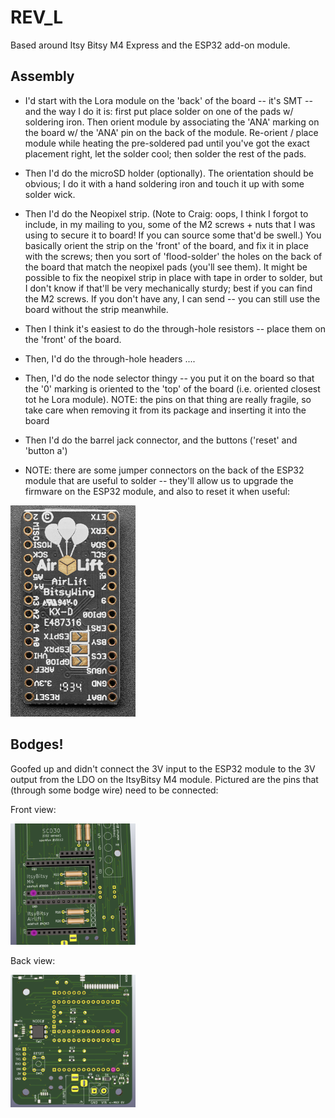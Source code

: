 # REV_L

Based around Itsy Bitsy M4 Express and the ESP32 add-on module.

## Assembly

- I'd start with the Lora module on the 'back' of the board -- it's SMT -- and the way I do it is:  first put place solder on one of the pads w/ soldering iron.  Then orient module by associating the 'ANA' marking on the board w/ the 'ANA' pin on the back of the module.  Re-orient / place module while heating the pre-soldered pad until you've got the exact placement right, let the solder cool; then solder the rest of the pads. 

- Then I'd do the microSD holder (optionally). The orientation should be obvious; I do it with a hand soldering iron and touch it up with some solder wick. 

- Then I'd do the Neopixel strip.  (Note to Craig:  oops, I think I forgot to include, in my mailing to you, some of the M2 screws + nuts that I was using to secure it to board!  If you can source some that'd be swell.) You basically orient the strip on the 'front' of the board, and fix it in place with the screws; then you sort of 'flood-solder' the holes on the back of the board that match the neopixel pads (you'll see them).  It might be possible to fix the neopixel strip in place with tape in order to solder, but I don't know if that'll be very mechanically sturdy; best if you can find the M2 screws.  If you don't have any, I can send -- you can still use the board without the strip meanwhile.

- Then I think it's easiest to do the through-hole resistors -- place them on the 'front' of the board. 

- Then, I'd do the through-hole headers ....

- Then, I'd do the node selector thingy -- you put it on the board so that the '0' marking is oriented to the 'top' of the board (i.e. oriented closest tot he Lora module).  NOTE: the pins on that thing are really fragile, so take care when removing it from its package and inserting it into the board

- Then I'd do the barrel jack connector, and the buttons ('reset' and 'button a')

- NOTE: there are some jumper connectors on the back of the ESP32 module that are useful to solder -- they'll allow us to upgrade the firmware on the ESP32 module, and also to reset it when useful:

<a href="imgs/esp32_solder.png"><img src="imgs/esp32_solder.png" width=200></a>

## Bodges!

Goofed up and didn't connect the 3V input to the ESP32 module to the 3V output from the LDO on the ItsyBitsy M4 module.  Pictured are the pins that (through some bodge wire) need to be connected:

Front view:

<a href="imgs/bodge_front.png"><img src="imgs/bodge_front.png" width=200></a>

Back view:

<a href="imgs/bodge_back.png"><img src="imgs/bodge_back.png" width=200></a>


